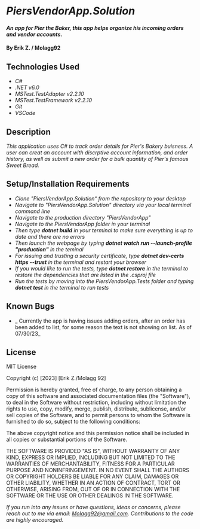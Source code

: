 # _PiersVendorApp.Solution_

#### _An app for Pier the Baker,  this app helps organize his incoming orders and vendor accounts._

#### By Erik Z. / Molagg92

## Technologies Used

* _C#_
* _.NET v6.0_
* _MSTest.TestAdapter v2.2.10_
* _MSTest.TestFramework v2.2.10_
* _Git_
* _VSCode_

## Description

_This application uses C# to track order details for Pier's Bakery buisness. A user can creat an account with discrptive account information, and order history, as well as submit a new order for a bulk quantity of Pier's famous Sweet Bread._

## Setup/Installation Requirements

* _Clone "PiersVendorApp.Solution“ from the repository to your desktop_
* _Navigate to "PiersVendorApp.Solution" directory via your local terminal command line_
* _Navigate to the production directory "PiersVendorApp"_
* _Navigate to the PiersVendorApp folder in your terminal_
* _Then type ***dotnet build*** in your terminal to make sure everything is up to date and there are no errors_
* _Then launch the webpage by typing ***dotnet watch run --launch-profile "production"*** in the teminal_
* _For issuing and trusting a security certificate, type ***dotnet dev-certs https --trust*** in the terminal and restart your browser_
* _If you would like to run the tests, type ***dotnet restore*** in the terminal to restore the dependencies that are listed in the .csproj file_
* _Run the tests by moving into the PiersVendorApp.Tests folder and typing ***dotnet test*** in the terminal to run tests_

## Known Bugs

* _ Currently the app is having issues adding orders, after an order has been added to list, for some reason the text is not showing on list. As of  07/30/23_

## License

MIT License

Copyright (c) [2023] [Erik Z./Molagg 92]

Permission is hereby granted, free of charge, to any person obtaining a copy
of this software and associated documentation files (the "Software"), to deal
in the Software without restriction, including without limitation the rights
to use, copy, modify, merge, publish, distribute, sublicense, and/or sell
copies of the Software, and to permit persons to whom the Software is
furnished to do so, subject to the following conditions:

The above copyright notice and this permission notice shall be included in all
copies or substantial portions of the Software.

THE SOFTWARE IS PROVIDED "AS IS", WITHOUT WARRANTY OF ANY KIND, EXPRESS OR
IMPLIED, INCLUDING BUT NOT LIMITED TO THE WARRANTIES OF MERCHANTABILITY,
FITNESS FOR A PARTICULAR PURPOSE AND NONINFRINGEMENT. IN NO EVENT SHALL THE
AUTHORS OR COPYRIGHT HOLDERS BE LIABLE FOR ANY CLAIM, DAMAGES OR OTHER
LIABILITY, WHETHER IN AN ACTION OF CONTRACT, TORT OR OTHERWISE, ARISING FROM,
OUT OF OR IN CONNECTION WITH THE SOFTWARE OR THE USE OR OTHER DEALINGS IN THE
SOFTWARE.

_If you run into any issues or have questions, ideas or concerns, please reach out to me via email: Molagg92@gmail.com.  Contributions to the code are highly encouraged._
